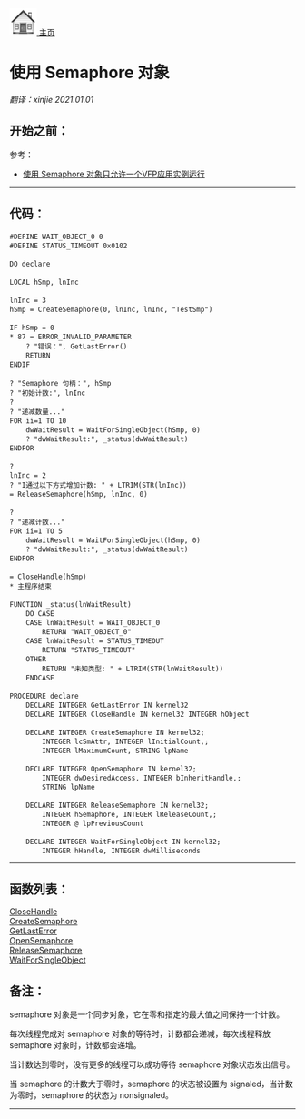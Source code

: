 [<img src="../images/home.png"> 主页 ](https://github.com/VFP9/Win32API)  

# 使用 Semaphore 对象
_翻译：xinjie  2021.01.01_

## 开始之前：
参考：

* [使用 Semaphore 对象只允许一个VFP应用实例运行](sample_147.md)  
  
***  


## 代码：
```foxpro  
#DEFINE WAIT_OBJECT_0 0
#DEFINE STATUS_TIMEOUT 0x0102

DO declare

LOCAL hSmp, lnInc

lnInc = 3
hSmp = CreateSemaphore(0, lnInc, lnInc, "TestSmp")

IF hSmp = 0
* 87 = ERROR_INVALID_PARAMETER
	? "错误：", GetLastError()
	RETURN
ENDIF

? "Semaphore 句柄：", hSmp
? "初始计数:", lnInc
?
? "递减数量..."
FOR ii=1 TO 10
	dwWaitResult = WaitForSingleObject(hSmp, 0)
	? "dwWaitResult:", _status(dwWaitResult)
ENDFOR

?
lnInc = 2
? "I通过以下方式增加计数: " + LTRIM(STR(lnInc))
= ReleaseSemaphore(hSmp, lnInc, 0)

?
? "递减计数..."
FOR ii=1 TO 5
	dwWaitResult = WaitForSingleObject(hSmp, 0)
	? "dwWaitResult:", _status(dwWaitResult)
ENDFOR

= CloseHandle(hSmp)
* 主程序结束

FUNCTION _status(lnWaitResult)
	DO CASE
	CASE lnWaitResult = WAIT_OBJECT_0
		RETURN "WAIT_OBJECT_0"
	CASE lnWaitResult = STATUS_TIMEOUT
		RETURN "STATUS_TIMEOUT"
	OTHER
		RETURN "未知类型: " + LTRIM(STR(lnWaitResult))
	ENDCASE

PROCEDURE declare
	DECLARE INTEGER GetLastError IN kernel32
	DECLARE INTEGER CloseHandle IN kernel32 INTEGER hObject

	DECLARE INTEGER CreateSemaphore IN kernel32;
		INTEGER lcSmAttr, INTEGER lInitialCount,;
		INTEGER lMaximumCount, STRING lpName

	DECLARE INTEGER OpenSemaphore IN kernel32;
		INTEGER dwDesiredAccess, INTEGER bInheritHandle,;
		STRING lpName

	DECLARE INTEGER ReleaseSemaphore IN kernel32;
		INTEGER hSemaphore, INTEGER lReleaseCount,;
		INTEGER @ lpPreviousCount

	DECLARE INTEGER WaitForSingleObject IN kernel32;
		INTEGER hHandle, INTEGER dwMilliseconds  
```  
***  


## 函数列表：
[CloseHandle](../libraries/kernel32/CloseHandle.md)  
[CreateSemaphore](../libraries/kernel32/CreateSemaphore.md)  
[GetLastError](../libraries/kernel32/GetLastError.md)  
[OpenSemaphore](../libraries/kernel32/OpenSemaphore.md)  
[ReleaseSemaphore](../libraries/kernel32/ReleaseSemaphore.md)  
[WaitForSingleObject](../libraries/kernel32/WaitForSingleObject.md)  

## 备注：
semaphore 对象是一个同步对象，它在零和指定的最大值之间保持一个计数。  
  
每次线程完成对 semaphore 对象的等待时，计数都会递减，每次线程释放 semaphore 对象时，计数都会递增。 
  
当计数达到零时，没有更多的线程可以成功等待 semaphore 对象状态发出信号。 
  
当 semaphore 的计数大于零时，semaphore 的状态被设置为 signaled，当计数为零时，semaphore 的状态为 nonsignaled。  
  
***  

